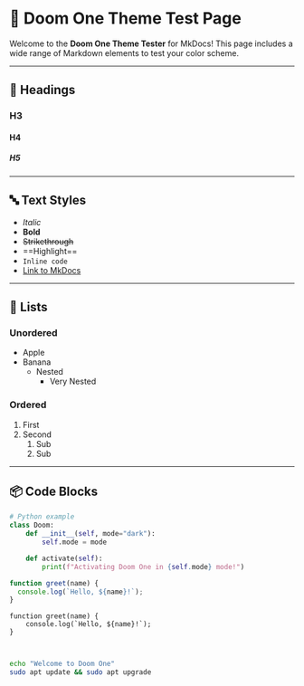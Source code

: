 # 🧪 Doom One Theme Test Page

Welcome to the **Doom One Theme Tester** for MkDocs! This page includes a wide range of Markdown elements to test your color scheme.

---

## 📝 Headings

### H3

#### H4

##### H5

---

## 🔤 Text Styles

- _Italic_
- **Bold**
- ~~Strikethrough~~
- ==Highlight==
- `Inline code`
- [Link to MkDocs](https://www.mkdocs.org)

---

## 🔢 Lists

### Unordered

- Apple
- Banana
  - Nested
    - Very Nested

### Ordered

1. First
2. Second
   1. Sub
   2. Sub

---

## 📦 Code Blocks

```python
# Python example
class Doom:
    def __init__(self, mode="dark"):
        self.mode = mode

    def activate(self):
        print(f"Activating Doom One in {self.mode} mode!")
```

```ts
function greet(name) {
  console.log(`Hello, ${name}!`);
}
```

```Js
function greet(name) {
    console.log(`Hello, ${name}!`);
}



```

```sh
echo "Welcome to Doom One"
sudo apt update && sudo apt upgrade


```
